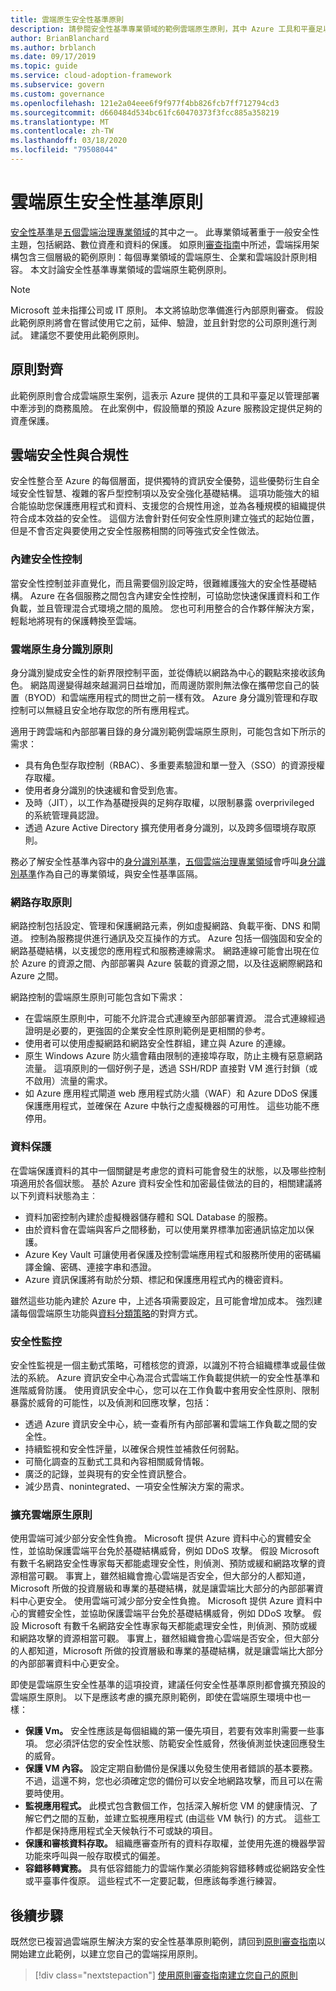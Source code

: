 ```yaml
---
title: 雲端原生安全性基準原則
description: 請參閱安全性基準專業領域的範例雲端原生原則，其中 Azure 工具和平臺足以管理業務風險。
author: BrianBlanchard
ms.author: brblanch
ms.date: 09/17/2019
ms.topic: guide
ms.service: cloud-adoption-framework
ms.subservice: govern
ms.custom: governance
ms.openlocfilehash: 121e2a04eee6f9f977f4bb826fcb7ff712794cd3
ms.sourcegitcommit: d660484d534bc61fc60470373f3fcc885a358219
ms.translationtype: MT
ms.contentlocale: zh-TW
ms.lasthandoff: 03/18/2020
ms.locfileid: "79508044"
---
```

# <a name="cloud-native-security-baseline-policy"></a>雲端原生安全性基準原則

[安全性基準](./index.md)是[五個雲端治理專業領域](../governance-disciplines.md)的其中之一。 此專業領域著重于一般安全性主題，包括網路、數位資產和資料的保護。 如原則[審查指南](../policy-compliance/cloud-policy-review.md)中所述，雲端採用架構包含三個層級的範例原則：每個專業領域的雲端原生、企業和雲端設計原則相容。 本文討論安全性基準專業領域的雲端原生範例原則。

> [!NOTE]
> Microsoft 並未指揮公司或 IT 原則。 本文將協助您準備進行內部原則審查。 假設此範例原則將會在嘗試使用它之前，延伸、驗證，並且針對您的公司原則進行測試。 建議您不要使用此範例原則。

## <a name="policy-alignment"></a>原則對齊

此範例原則會合成雲端原生案例，這表示 Azure 提供的工具和平臺足以管理部署中牽涉到的商務風險。 在此案例中，假設簡單的預設 Azure 服務設定提供足夠的資產保護。

## <a name="cloud-security-and-compliance"></a>雲端安全性與合規性

安全性整合至 Azure 的每個層面，提供獨特的資訊安全優勢，這些優勢衍生自全域安全性智慧、複雜的客戶型控制項以及安全強化基礎結構。 這項功能強大的組合能協助您保護應用程式和資料、支援您的合規性用途，並為各種規模的組織提供符合成本效益的安全性。 這個方法會針對任何安全性原則建立強式的起始位置，但是不會否定與要使用之安全性服務相關的同等強式安全性做法。

### <a name="built-in-security-controls"></a>內建安全性控制

當安全性控制並非直覺化，而且需要個別設定時，很難維護強大的安全性基礎結構。 Azure 在各個服務之間包含內建安全性控制，可協助您快速保護資料和工作負載，並且管理混合式環境之間的風險。 您也可利用整合的合作夥伴解決方案，輕鬆地將現有的保護轉換至雲端。

### <a name="cloud-native-identity-policies"></a>雲端原生身分識別原則

身分識別變成安全性的新界限控制平面，並從傳統以網路為中心的觀點來接收該角色。 網路周邊變得越來越漏洞日益增加，而周邊防禦則無法像在攜帶您自己的裝置（BYOD）和雲端應用程式的問世之前一樣有效。 Azure 身分識別管理和存取控制可以無縫且安全地存取您的所有應用程式。

適用于跨雲端和內部部署目錄的身分識別範例雲端原生原則，可能包含如下所示的需求：

- 具有角色型存取控制（RBAC）、多重要素驗證和單一登入（SSO）的資源授權存取權。
- 使用者身分識別的快速緩和會受到危害。
- 及時（JIT），以工作為基礎授與的足夠存取權，以限制暴露 overprivileged 的系統管理員認證。
- 透過 Azure Active Directory 擴充使用者身分識別，以及跨多個環境存取原則。

務必了解安全性基準內容中的[身分識別基準](../identity-baseline/index.md)，[五個雲端治理專業領域](../index.md)會呼叫[身分識別基準](../identity-baseline/index.md)作為自己的專業領域，與安全性基準區隔。

### <a name="network-access-policies"></a>網路存取原則

網路控制包括設定、管理和保護網路元素，例如虛擬網路、負載平衡、DNS 和閘道。 控制為服務提供進行通訊及交互操作的方式。 Azure 包括一個強固和安全的網路基礎結構，以支援您的應用程式和服務連線需求。 網路連線可能會出現在位於 Azure 的資源之間、內部部署與 Azure 裝載的資源之間，以及往返網際網路和 Azure 之間。

網路控制的雲端原生原則可能包含如下需求：

- 在雲端原生原則中，可能不允許混合式連線至內部部署資源。 混合式連線經過證明是必要的，更強固的企業安全性原則範例是更相關的參考。
- 使用者可以使用虛擬網路和網路安全性群組，建立與 Azure 的連線。
- 原生 Windows Azure 防火牆會藉由限制的連接埠存取，防止主機有惡意網路流量。 這項原則的一個好例子是，透過 SSH/RDP 直接對 VM 進行封鎖（或不啟用）流量的需求。
- 如 Azure 應用程式閘道 web 應用程式防火牆（WAF）和 Azure DDoS 保護保護應用程式，並確保在 Azure 中執行之虛擬機器的可用性。 這些功能不應停用。

### <a name="data-protection"></a>資料保護

在雲端保護資料的其中一個關鍵是考慮您的資料可能會發生的狀態，以及哪些控制項適用於各個狀態。 基於 Azure 資料安全性和加密最佳做法的目的，相關建議將以下列資料狀態為主︰

- 資料加密控制內建於虛擬機器儲存體和 SQL Database 的服務。
- 由於資料會在雲端與客戶之間移動，可以使用業界標準加密通訊協定加以保護。
- Azure Key Vault 可讓使用者保護及控制雲端應用程式和服務所使用的密碼編譯金鑰、密碼、連接字串和憑證。
- Azure 資訊保護將有助於分類、標記和保護應用程式內的機密資料。

雖然這些功能內建於 Azure 中，上述各項需要設定，且可能會增加成本。 強烈建議每個雲端原生功能與[資料分類策略](../policy-compliance/data-classification.md)的對齊方式。

### <a name="security-monitoring"></a>安全性監控

安全性監視是一個主動式策略，可稽核您的資源，以識別不符合組織標準或最佳做法的系統。 Azure 資訊安全中心為混合式雲端工作負載提供統一的安全性基準和進階威脅防護。 使用資訊安全中心，您可以在工作負載中套用安全性原則、限制暴露於威脅的可能性，以及偵測和回應攻擊，包括：

- 透過 Azure 資訊安全中心，統一查看所有內部部署和雲端工作負載之間的安全性。
- 持續監視和安全性評量，以確保合規性並補救任何弱點。
- 可簡化調查的互動式工具和內容相關威脅情報。
- 廣泛的記錄，並與現有的安全性資訊整合。
- 減少昂貴、nonintegrated、一項安全性解決方案的需求。

### <a name="extending-cloud-native-policies"></a>擴充雲端原生原則

使用雲端可減少部分安全性負擔。 Microsoft 提供 Azure 資料中心的實體安全性，並協助保護雲端平台免於基礎結構威脅，例如 DDoS 攻擊。 假設 Microsoft 有數千名網路安全性專家每天都能處理安全性，則偵測、預防或緩和網路攻擊的資源相當可觀。 事實上，雖然組織會擔心雲端是否安全，但大部分的人都知道，Microsoft 所做的投資層級和專業的基礎結構，就是讓雲端比大部分的內部部署資料中心更安全。
使用雲端可減少部分安全性負擔。 Microsoft 提供 Azure 資料中心的實體安全性，並協助保護雲端平台免於基礎結構威脅，例如 DDoS 攻擊。 假設 Microsoft 有數千名網路安全性專家每天都能處理安全性，則偵測、預防或緩和網路攻擊的資源相當可觀。 事實上，雖然組織會擔心雲端是否安全，但大部分的人都知道，Microsoft 所做的投資層級和專業的基礎結構，就是讓雲端比大部分的內部部署資料中心更安全。

即使是雲端原生安全性基準的這項投資，建議任何安全性基準原則都會擴充預設的雲端原生原則。 以下是應該考慮的擴充原則範例，即使在雲端原生環境中也一樣：

- **保護 Vm。** 安全性應該是每個組織的第一優先項目，若要有效率則需要一些事項。 您必須評估您的安全性狀態、防範安全性威脅，然後偵測並快速回應發生的威脅。
- **保護 VM 內容。** 設定定期自動備份是保護以免發生使用者錯誤的基本要務。 不過，這還不夠，您也必須確定您的備份可以安全地網路攻擊，而且可以在需要時使用。
- **監視應用程式。** 此模式包含數個工作，包括深入解析您 VM 的健康情況、了解它們之間的互動，並建立監視應用程式 (由這些 VM 執行) 的方式。 這些工作都是保持應用程式全天候執行不可或缺的項目。
- **保護和審核資料存取。** 組織應審查所有的資料存取權，並使用先進的機器學習功能來呼叫與一般存取模式的偏差。
- **容錯移轉實務。** 具有低容錯能力的雲端作業必須能夠容錯移轉或從網路安全性或平臺事件復原。 這些程式不一定要記載，但應該每季進行練習。

## <a name="next-steps"></a>後續步驟

既然您已複習過雲端原生解決方案的安全性基準原則範例，請回到[原則審查指南](../policy-compliance/cloud-policy-review.md)以開始建立此範例，以建立您自己的雲端採用原則。

> [!div class="nextstepaction"]
> [使用原則審查指南建立您自己的原則](../policy-compliance/cloud-policy-review.md)
